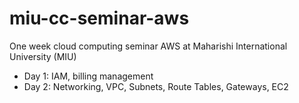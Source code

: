 # miu-cc-seminar-aws
One week cloud computing seminar AWS at Maharishi International University (MIU)
- Day 1: IAM, billing management
- Day 2: Networking, VPC, Subnets, Route Tables, Gateways, EC2
